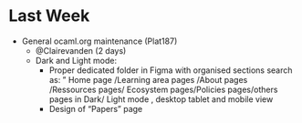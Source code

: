 # Last Week

- General ocaml.org maintenance (Plat187)
  - @Clairevanden (2 days)
  - Dark and Light mode:
    - Proper dedicated folder in Figma with organised sections search as: ” Home page /Learning area pages /About pages /Ressources pages/ Ecosystem pages/Policies pages/others pages in Dark/ Light mode , desktop tablet and mobile view
    - Design of “Papers” page
